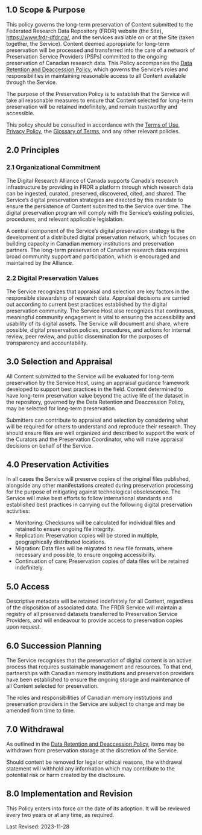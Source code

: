 
## 1.0 Scope & Purpose

This policy governs the long-term preservation of Content submitted to the Federated Research Data Repository (FRDR) website (the Site), <a href="https://www.frdr-dfdr.ca/">https://www.frdr-dfdr.ca/</a>, and the services available on or at the Site (taken together, the Service). Content deemed appropriate for long-term preservation will be processed and transferred into the care of a network of Preservation Service Providers (PSPs) committed to the ongoing preservation of Canadian research data. This Policy accompanies the [Data Retention and Deaccession Policy](/policies/en/data_retention/), which governs the Service’s roles and responsibilities in maintaining reasonable access to all Content available through the Service.

The purpose of the Preservation Policy is to establish that the Service will take all reasonable measures to ensure that Content selected for long-term preservation will be retained indefinitely, and remain trustworthy and accessible.

This policy should be consulted in accordance with the [Terms of Use](/policies/en/terms_of_use/), [Privacy Policy](/policies/en/privacy/), the [Glossary of Terms](/policies/en/glossary/), and any other relevant policies.

## 2.0 Principles

### 2.1 Organizational Commitment 

The Digital Research Alliance of Canada supports Canada's research infrastructure by providing in FRDR a platform through which research data can be ingested, curated, preserved, discovered, cited, and shared. The Service’s digital preservation strategies are directed by this mandate to ensure the persistence of Content submitted to the Service over time. The digital preservation program will comply with the Service’s existing policies, procedures, and relevant applicable legislation. 

A central component of the Service’s digital preservation strategy is the development of a distributed digital preservation network, which focuses on building capacity in Canadian memory institutions and preservation partners. The long-term preservation of Canadian research data requires broad community support and participation, which is encouraged and maintained by the Alliance.

### 2.2 Digital Preservation Values

The Service recognizes that appraisal and selection are key factors in the responsible stewardship of research data. Appraisal decisions are carried out according to current best practices established by the digital preservation community.
The Service Host also recognizes that continuous, meaningful community engagement is vital to ensuring the accessibility and usability of its digital assets. The Service will document and share, where possible, digital preservation policies, procedures, and actions for internal review, peer review, and public dissemination for the purposes of transparency and accountability. 

## 3.0 Selection and Appraisal

All Content submitted to the Service will be evaluated for long-term preservation by the Service Host, using an appraisal guidance framework developed to support best practices in the field. Content determined to have long-term preservation value beyond the active life of the dataset in the repository, governed by the Data Retention and Deaccession Policy, may be selected for long-term preservation. 

Submitters can contribute to appraisal and selection by considering what will be required for others to understand and reproduce their research. They should ensure files are well organized and described to support the work of the Curators and the Preservation Coordinator, who will make appraisal decisions on behalf of the Service. 

## 4.0 Preservation Activities

In all cases the Service will preserve copies of the original files published, alongside any other manifestations created during preservation processing for the purpose of mitigating against technological obsolescence. The Service will make best efforts to follow international standards and established best practices in carrying out the following digital preservation activities:

* Monitoring: Checksums will be calculated for individual files and retained to ensure ongoing file integrity.
* Replication: Preservation copies will be stored in multiple, geographically distributed locations.
* Migration: Data files will be migrated to new file formats, where necessary and possible, to ensure ongoing accessibility.
* Continuation of care: Preservation copies of data files will be retained indefinitely. 

## 5.0 Access

Descriptive metadata will be retained indefinitely for all Content, regardless of the disposition of associated data. The FRDR Service will maintain a registry of all preserved datasets transferred to Preservation Service Providers, and will endeavour to provide access to preservation copies upon request.

## 6.0 Succession Planning

The Service recognises that the preservation of digital content is an active process that requires sustainable management and resources. To that end, partnerships with Canadian memory institutions and preservation providers have been established to ensure the ongoing storage and maintenance of all Content selected for preservation. 

The roles and responsibilities of Canadian memory institutions and preservation providers in the Service are subject to change and may be amended from time to time. 

## 7.0 Withdrawal

As outlined in the [Data Retention and Deaccession Policy](/policies/en/data_retention/), items may be withdrawn from preservation storage at the discretion of the Service.

Should content be removed for legal or ethical reasons, the withdrawal statement will withhold any information which may contribute to the potential risk or harm created by the disclosure. 

## 8.0 Implementation and Revision

This Policy enters into force on the date of its adoption. It will be reviewed every two years or at any time, as required.

Last Revised: 2023-11-28
